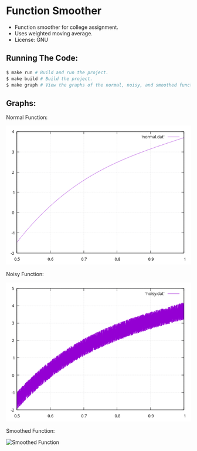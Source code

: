 # Function Smoother

- Function smoother for college assignment.
- Uses weighted moving average.
- License: GNU

## Running The Code:

```bash
$ make run # Build and run the project.
$ make build # Build the project.
$ make graph # View the graphs of the normal, noisy, and smoothed function.
```

## Graphs:

Normal Function:

![Normal Function](./normal.png)

Noisy Function:

![Noisy Function](./noisy.png)

Smoothed Function:

![Smoothed Function](./smoothed.png)
